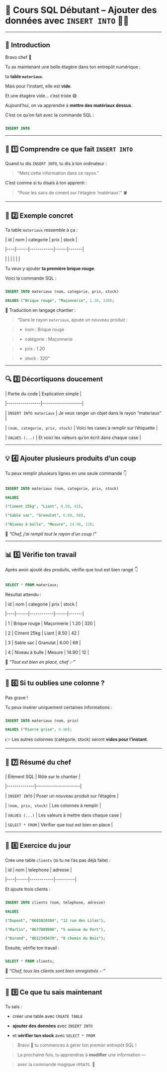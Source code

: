 # 🧱 Cours SQL Débutant – Ajouter des données avec `INSERT INTO` 👷‍♂️


---


## 👋 Introduction


Bravo chef 👏  

Tu as maintenant une belle étagère dans ton entrepôt numérique :  

ta **table `materiaux`**.  


Mais pour l’instant, elle est **vide**.  

Et une étagère vide… c’est triste 😅  


Aujourd’hui, on va apprendre à **mettre des matériaux dessus**.  

C’est ce qu’on fait avec la commande SQL :


```sql

INSERT INTO

```


---


## 🧰 1️⃣ Comprendre ce que fait `INSERT INTO`


Quand tu dis `INSERT INTO`, tu dis à ton ordinateur :


> “Mets cette information dans ce rayon.”


C’est comme si tu disais à ton apprenti :

> “Pose les sacs de ciment sur l’étagère ‘matériaux’.” 🪣


---


## 🧱 2️⃣ Exemple concret


Ta table `materiaux` ressemble à ça :


| id | nom | categorie | prix | stock |

|----|------|------------|------|-------|

|    |      |            |      |       |


Tu veux y ajouter **ta première brique rouge**.  

Voici la commande SQL :


```sql

INSERT INTO materiaux (nom, categorie, prix, stock)

VALUES ("Brique rouge", "Maçonnerie", 1.20, 320);

```


💬 Traduction en langage chantier :

> “Dans le rayon `materiaux`, ajoute un nouveau produit :

> - nom : Brique rouge  

> - catégorie : Maçonnerie  

> - prix : 1.20  

> - stock : 320”


---


## 🔍 3️⃣ Décortiquons doucement


| Partie du code | Explication simple |

|-----------------|--------------------|

| `INSERT INTO materiaux` | Je veux ranger un objet dans le rayon “materiaux” |

| `(nom, categorie, prix, stock)` | Voici les cases à remplir sur l’étiquette |

| `VALUES (...)` | Et voici les valeurs qu’on écrit dans chaque case |


---


## 💡 4️⃣ Ajouter plusieurs produits d’un coup


Tu peux remplir plusieurs lignes en une seule commande 👇


```sql

INSERT INTO materiaux (nom, categorie, prix, stock)

VALUES

("Ciment 25kg", "Liant", 8.50, 42),

("Sable sac", "Granulat", 6.00, 68),

("Niveau à bulle", "Mesure", 14.90, 12);

```


💬 *“Chef, j’ai rempli tout le rayon d’un coup !”*


---


## 📊 5️⃣ Vérifie ton travail


Après avoir ajouté des produits, vérifie que tout est bien rangé 👇


```sql

SELECT * FROM materiaux;

```


Résultat attendu :


| id | nom | categorie | prix | stock |

|----|------|------------|------|-------|

| 1  | Brique rouge | Maçonnerie | 1.20 | 320 |

| 2  | Ciment 25kg  | Liant       | 8.50 | 42  |

| 3  | Sable sac    | Granulat    | 6.00 | 68  |

| 4  | Niveau à bulle | Mesure | 14.90 | 12 |


💬 *“Tout est bien en place, chef ✅”*


---


## 🧱 6️⃣ Si tu oublies une colonne ?


Pas grave !  

Tu peux insérer uniquement certaines informations :


```sql

INSERT INTO materiaux (nom, prix)

VALUES ("Pierre grise", 9.90);

```


👉 Les autres colonnes (catégorie, stock) seront **vides pour l’instant**.


---


## 🧠 7️⃣ Résumé du chef


| Élément SQL | Rôle sur le chantier |

|--------------|----------------------|

| `INSERT INTO` | Poser un nouveau produit sur l’étagère |

| `(nom, prix, stock)` | Les colonnes à remplir |

| `VALUES (...)` | Les valeurs à mettre dans chaque case |

| `SELECT * FROM` | Vérifier que tout est bien en place |


---


## 🧪 8️⃣ Exercice du jour


Crée une table `clients` (si tu ne l’as pas déjà faite) :


| id | nom | telephone | adresse |

|----|------|------------|----------|


Et ajoute trois clients :


```sql

INSERT INTO clients (nom, telephone, adresse)

VALUES

("Dupont", "0601020304", "12 rue des Lilas"),

("Martin", "0677889900", "5 avenue du Port"),

("Durand", "0612345678", "8 chemin du Bois");

```


Ensuite, vérifie ton travail :


```sql

SELECT * FROM clients;

```


💬 *“Chef, tous les clients sont bien enregistrés ✅”*


---


## 🚀 9️⃣ Ce que tu sais maintenant


Tu sais :

- créer une table avec `CREATE TABLE`  

- **ajouter des données** avec `INSERT INTO`  

- et **vérifier ton stock** avec `SELECT * FROM`


> Bravo 👏 tu commences à gérer ton premier entrepôt SQL !  

> La prochaine fois, tu apprendras à **modifier** une information —  

> avec la commande magique `UPDATE`. 🔧